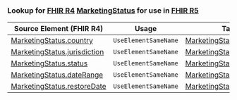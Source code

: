 ### Lookup for [FHIR R4](https://hl7.org/fhir/R4/) [MarketingStatus](https://hl7.org/fhir/R4/MarketingStatus.html) for use in [FHIR R5](https://hl7.org/fhir/R5/)

| Source Element (FHIR R4) | Usage | Target |
| -------------- | ----- | ------ |
| [MarketingStatus.country](https://hl7.org/fhir/R4/MarketingStatus.html#resource) | `UseElementSameName` | [MarketingStatus.country](https://hl7.org/fhir/R5/MarketingStatus.html#resource) |
| [MarketingStatus.jurisdiction](https://hl7.org/fhir/R4/MarketingStatus.html#resource) | `UseElementSameName` | [MarketingStatus.jurisdiction](https://hl7.org/fhir/R5/MarketingStatus.html#resource) |
| [MarketingStatus.status](https://hl7.org/fhir/R4/MarketingStatus.html#resource) | `UseElementSameName` | [MarketingStatus.status](https://hl7.org/fhir/R5/MarketingStatus.html#resource) |
| [MarketingStatus.dateRange](https://hl7.org/fhir/R4/MarketingStatus.html#resource) | `UseElementSameName` | [MarketingStatus.dateRange](https://hl7.org/fhir/R5/MarketingStatus.html#resource) |
| [MarketingStatus.restoreDate](https://hl7.org/fhir/R4/MarketingStatus.html#resource) | `UseElementSameName` | [MarketingStatus.restoreDate](https://hl7.org/fhir/R5/MarketingStatus.html#resource) |
